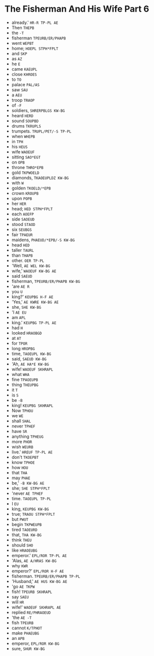 # The Fisherman And His Wife Part 6

* already.' `HR-R TP-PL AE`
* Then `THEPB`
* the `-T`
* fisherman `TPEURB/ER/PHAPB`
* went `WEPBT`
* home; `HOEPL STPH*FPLT`
* and `SKP`
* as `AZ`
* he `E`
* came `KAEUPL`
* close `KHROES`
* to `TO`
* palace `PAL/AS`
* saw `SAU`
* a `AEU`
* troop `TRAOP`
* of `-F`
* soldiers, `SHRERPBLGS KW-BG`
* heard `HERD`
* sound `SOUPBD`
* drums `TKRUPLS`
* trumpets. `TRUPL/PET/-S TP-PL`
* when `WHEPB`
* in `TPH`
* his `HEUS`
* wife `WAOEUF`
* sitting `SAO*EGT`
* on `OPB`
* throne `THRO*EPB`
* gold `TKPWOELD`
* diamonds, `TKAOEUPLDZ KW-BG`
* with `W`
* golden `TKOELD/*EPB`
* crown `KROUPB`
* upon `POPB`
* her `HER`
* head; `HED STPH*FPLT`
* each `AOEFP`
* side `SAOEUD`
* stood `STAOD`
* six `SEUBGS`
* fair `TPAEUR`
* maidens, `PHAEUD/*EPB/-S KW-BG`
* head `HED`
* taller `TAURL`
* than `THAPB`
* other. `OER TP-PL`
* 'Well, `AE WEL KW-BG`
* wife,' `WAOEUF KW-BG AE`
* said `SAEUD`
* fisherman, `TPEURB/ER/PHAPB KW-BG`
* 'are `AE R`
* you `U`
* king?' `KEUPBG H-F AE`
* 'Yes,' `AE KWRE KW-BG AE`
* she, `SHE KW-BG`
* 'I `AE EU`
* am `APL`
* king.' `KEUPBG TP-PL AE`
* had `H`
* looked `HRAOBGD`
* at `AT`
* for `TPOR`
* long `HROPBG`
* time, `TAOEUPL KW-BG`
* said, `SAEUD KW-BG`
* 'Ah, `AE HA*E KW-BG`
* wife! `WAOEUF SKHRAPL`
* what `WHA`
* fine `TPAOEUPB`
* thing `THEUPBG`
* it `T`
* is `S`
* be `-B`
* king! `KEUPBG SKHRAPL`
* Now `TPHOU`
* we `WE`
* shall `SHAL`
* never `TPHEF`
* have `SR`
* anything `TPHEUG`
* more `PHOR`
* wish `WEURB`
* live.' `HREUF TP-PL AE`
* don't `TKOEPBT`
* know `TPHOE`
* how `HOU`
* that `THA`
* may `PHAE`
* be,' `-B KW-BG AE`
* she; `SHE STPH*FPLT`
* 'never `AE TPHEF`
* time. `TAOEUPL TP-PL`
* I `EU`
* king, `KEUPBG KW-BG`
* true; `TRAOU STPH*FPLT`
* but `PWUT`
* begin `TKPWEUPB`
* tired `TAOEURD`
* that, `THA KW-BG`
* think `THEU`
* should `SHO`
* like `HRAOEUBG`
* emperor.' `EPL/ROR TP-PL AE`
* 'Alas, `AE A/HRAS KW-BG`
* why `KWR`
* emperor?' `EPL/ROR H-F AE`
* fisherman. `TPEURB/ER/PHAPB TP-PL`
* 'Husband,' `AE HUS KW-BG AE`
* 'go `AE TKPW`
* fish! `TPEURB SKHRAPL`
* say `SAEU`
* will `HR`
* wife!' `WAOEUF SKHRAPL AE`
* replied `RE/PHRAOEUD`
* 'the `AE -T`
* fish `TPEURB`
* cannot `K/TPHOT`
* make `PHAEUBG`
* an `APB`
* emperor, `EPL/ROR KW-BG`
* sure, `SHUR KW-BG`

